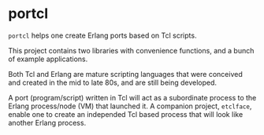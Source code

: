 
# portcl

`portcl` helps one create Erlang ports based on Tcl scripts.

This project contains two libraries with convenience functions, and a
bunch of example applications.

Both Tcl and Erlang are mature scripting languages that were conceived
and created in the mid to late 80s, and are still being developed.

A port (program/script) written in Tcl will act as a subordinate process
to the Erlang process/node (VM) that launched it. A companion project,
`etclface`, enable one to create an independed Tcl based process that
will look like another Erlang process.
